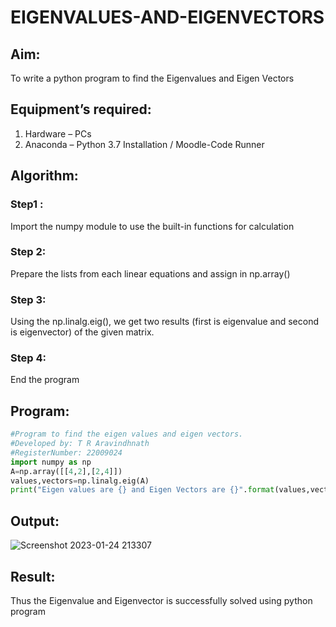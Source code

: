 # EIGENVALUES-AND-EIGENVECTORS

## Aim:
To write a python program to find the Eigenvalues and Eigen Vectors

## Equipment’s required:
1. 	Hardware – PCs
2. 	Anaconda – Python 3.7 Installation / Moodle-Code Runner

## Algorithm:

### Step1 :
Import the numpy module to use the built-in functions for calculation

### Step 2: 
Prepare the lists from each linear equations and assign in np.array()

### Step 3:
Using the np.linalg.eig(),  we get two results (first is eigenvalue and second is eigenvector) of the given matrix.

### Step 4: 
End the program

## Program:
```python
#Program to find the eigen values and eigen vectors.
#Developed by: T R Aravindhnath
#RegisterNumber: 22009024
import numpy as np
A=np.array([[4,2],[2,4]])
values,vectors=np.linalg.eig(A)
print("Eigen values are {} and Eigen Vectors are {}".format(values,vectors))
```

## Output:
![Screenshot 2023-01-24 213307](https://user-images.githubusercontent.com/118790841/214345124-12b78b2f-631f-4b07-b10e-5e25ee2901a8.png)

## Result:
Thus the Eigenvalue and Eigenvector is successfully solved using python program
